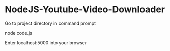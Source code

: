 # NodeJS-Youtube-Video-Downloader


Go to project directory in command prompt

node code.js

Enter localhost:5000 into your browser
